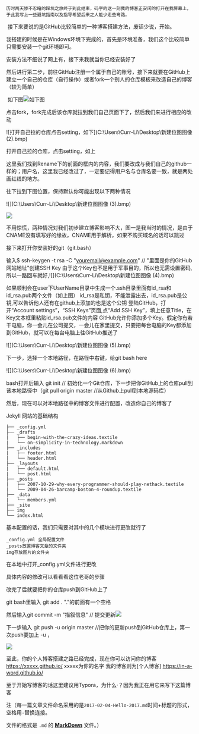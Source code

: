 	历时两天惨不忍睹的踩坑之旅终于到此结束，码字的这一刻我的博客正安闲的打开在我屏幕上，于此我写上一些避坑指南以及指导希望后来之人能少走些弯路。

​	接下来要说的是GitHub比较简单的一种博客搭建方法，废话少说，开始。

​	我搭建的时候是在Windows环境下完成的，首先是环境准备，我们这个比较简单只需要安装一个git环境即可。

[git下载页面]: https://git-scm.com/downloads

安装方法不细说了网上有，接下来我就当你已经安装好了

然后进行第二步，前往GitHub注册一个属于自己的账号，接下来就要在GitHub上建立一个自己的仓库（自行操作）或者fork一个别人的仓库模板来改造自己的博客（较为简单）

​	如下图![如下图](C:\Users\Curr-Li\Desktop\新建位图图像.bmp)

点击fork，fork完成后该仓库就拉到我们自己页面下了，然后我们来进行相应的改动

![打开自己拉的仓库点击setting，如下](C:\Users\Curr-Li\Desktop\新建位图图像 (2).bmp)

打开自己拉的仓库，点击setting，如上

这里我们找到Rename下的前面的框内的内容，我们要改成与我们自己的github一样的；用户名，这里我已经改过了，一定要记得用户名与仓库名要一致，就是两处画红线的地方。

往下拉到下图位置，保持默认你可能出现以下两种情况

![](C:\Users\Curr-Li\Desktop\新建位图图像 (3).bmp)

![](C:\Users\Curr-Li\Desktop\20190615175139265.png)

不用惊慌，两种情况对我们初步建立博客影响不大，图一是我当时的情况，是由于CNAME没有填写好的缘故，CNAME用于解析，如果不购买域名的话可以跳过

接下来打开你安装好的git（git.bash）

输入$ ssh-keygen -t rsa -C "youremail@example.com"  // "里面是你的GitHub网站地址"创建SSH Key
由于这个Key也不是用于军事目的，所以也无需设置密码,所以一路回车就好,![](C:\Users\Curr-Li\Desktop\新建位图图像 (4).bmp)

如果顺利会在user下UserName目录中生成一个.ssh目录里面有id_rsa和id_rsa.pub两个文件（如上图）
id_rsa是私钥，不能泄露出去，id_rsa.pub是公钥,可以告诉他人还有在github上添加的也是这个公钥
登陆GitHub，打开“Account settings”，“SSH Keys”页面,点“Add SSH Key”，填上任意Title，在Key文本框里粘贴id_rsa.pub文件的内容
GitHub允许你添加多个Key。假定你有若干电脑，你一会儿在公司提交，一会儿在家里提交，只要把每台电脑的Key都添加到GitHub，就可以在每台电脑上往GitHub推送了

![](C:\Users\Curr-Li\Desktop\新建位图图像 (5).bmp)

下一步，选择一个本地路径，在路径中右键，给git bash here

![](C:\Users\Curr-Li\Desktop\新建位图图像 (6).bmp)



bash打开后输入 git init  // 初始化一个Git仓库，下一步把你GitHub上的仓库pull到该本地路径中（git pull origin master //从Github上pull到本地源码库）

然后，现在可以对本地路径中的博客文件进行配置，改造你自己的博客了

Jekyll 网站的基础结构

```
├── _config.yml
├── _drafts
|   ├── begin-with-the-crazy-ideas.textile
|   └── on-simplicity-in-technology.markdown
├── _includes
|   ├── footer.html
|   └── header.html
├── _layouts
|   ├── default.html
|   └── post.html
├── _posts
|   ├── 2007-10-29-why-every-programmer-should-play-nethack.textile
|   └── 2009-04-26-barcamp-boston-4-roundup.textile
├── _data
|   └── members.yml
├── _site
├── img
└── index.html
```

基本配置的话，我们只需要对其中的几个模块进行更改就行了

```
_config.yml 全局配置文件
_posts放置博客文章的文件夹
img存放图片的文件夹
```

在本地中打开_config.yml文件进行更改

具体内容的修改可以看看看这位老哥的步骤

[博客配置]: https://github.com/qiubaiying/qiubaiying.github.io/wiki/%E5%8D%9A%E5%AE%A2%E6%90%AD%E5%BB%BA%E8%AF%A6%E7%BB%86%E6%95%99%E7%A8%8B

改完了后就要把你的仓库push到GitHub上了

git bash里输入 git add .           "."的前面有一个空格

然后输入git commit -m "描叙信息" // 提交更新![](C:\Users\Curr-Li\Pictures\QQ浏览器截图\QQ浏览器截图20201115101737.png)

下一步输入 git push -u origin master     //把你的更新push到GitHub仓库上，第一次push要加上  -u ，

![](C:\Users\Curr-Li\Pictures\QQ浏览器截图\QQ浏览器截图20201115101535.png)

至此，你的个人博客搭建之路已经完成，现在你可以访问你的博客    https://xxxxx.github.io/         xxxxx为你的名字  我的博客则为[个人博客]   https://in-a-word.github.io/

至于开始写博客的话这里建议用Typora，为什么·？因为我正在用它来写下这篇博客

注（每一篇文章文件命名采用的是`2017-02-04-Hello-2017.md`时间+标题的形式，空格用`-`替换连接。

文件的格式是 `.md` 的 [**MarkDown**](http://sspai.com/25137/) 文件。）